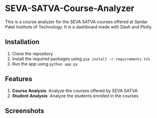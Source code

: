 # SEVA-SATVA-Course-Analyzer
This is a course analyzer for the SEVA SATVA courses offered at Sardar Patel Institute of Technology. It is a dashboard made with Dash and Plotly.

## Installation
1. Clone the repository
2. Install the required packages using `pip install -r requirements.txt`
3. Run the app using `python app.py`

## Features
1. **Course Analysis**: Analyze the courses offered by SEVA SATVA
2. **Student Analysis**: Analyze the students enrolled in the courses

## Screenshots